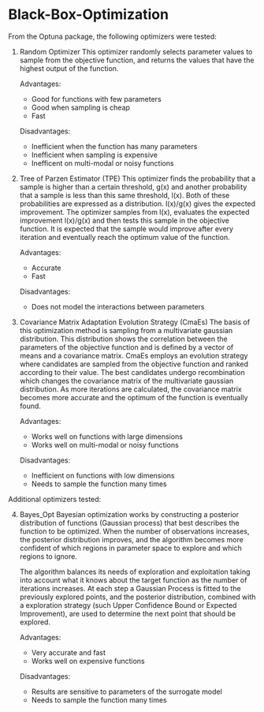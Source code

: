 # Black-Box-Optimization

From the Optuna package, the following optimizers were tested:

1. Random Optimizer 
    This optimizer randomly selects parameter values to sample from the objective function, and returns the values that
    have the highest output of the function. 
    
    Advantages:
	- Good for functions with few parameters
	- Good when sampling is cheap 
	- Fast   
    
    Disadvantages:
	- Inefficient when the function has many parameters
	- Inefficient when sampling is expensive
	- Inefficent on multi-modal or noisy functions 

2. Tree of Parzen Estimator (TPE)
    This optimizer finds the probability that a sample is higher than a certain threshold, g(x) and another probability that a
    sample is less than this same threshold, l(x). Both of these probabilities are expressed as a distribution. l(x)/g(x) gives
    the expected improvement. The optimizer samples from l(x), evaluates the expected improvement l(x)/g(x) and then tests this
    sample in the objective function. It is expected that the sample would improve after every iteration and eventually reach
    the optimum value of the function. 

    Advantages:
	- Accurate
	- Fast 
    
    Disadvantages:
	- Does not model the interactions between parameters   
    

3. Covariance Matrix Adaptation Evolution Strategy (CmaEs) 
    The basis of this optimization method is sampling from a multivariate gaussian distribution. This distribution 
    shows the correlation between the parameters of the objective function and is defined by a vector 
    of means and a covariance matrix. CmaEs employs an evolution strategy where candidates are sampled from the
    objective function and ranked according to their value. The best candidates undergo recombination which changes
    the covariance matrix of the multivariate gaussian distribution. As more iterations are calculated, the covariance matrix
    becomes more accurate and the optimum of the function is eventually found. 

    Advantages:
	- Works well on functions with large dimensions  
	- Works well on multi-modal or noisy functions
    
    Disadvantages:
	- Inefficient on functions with low dimensions 
	- Needs to sample the function many times     


Additional optimizers tested:

4. Bayes_Opt
   Bayesian optimization works by constructing a posterior distribution of functions (Gaussian process) that best describes the 
   function to be optimized. When the number of observations increases, the posterior distribution improves, and the algorithm 
   becomes more confident of which regions in parameter space to explore and which regions to ignore.
   
   The algorithm balances its needs of exploration and exploitation taking into account what it 
   knows about the target function as the number of iterations increases. At each step a Gaussian Process is fitted to the 
   previously explored points, and the posterior distribution, combined with a exploration strategy (such Upper Confidence Bound 
   or Expected Improvement), are used to determine the next point that should be explored.
   
    Advantages:
	- Very accurate and fast 
	- Works well on expensive functions
    
    Disadvantages:
	- Results are sensitive to parameters of the surrogate model
	- Needs to sample the function many times